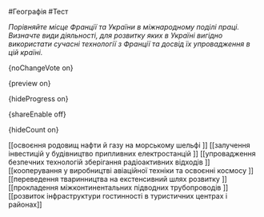 #Географія #Тест

*Порівняйте місце Франції та України в міжнародному поділі праці. Визначте види діяльності, для розвитку яких в Україні вигідно використати сучасні технології з Франції та досвід їх упровадження в цій країні.*

{noChangeVote on}

{preview on}

{hideProgress on}

{shareEnable off}

{hideCount on}

[[освоєння родовищ нафти й газу на морському шельфі ]]
[[залучення інвестицій у будівництво припливних електростанцій ]]
[[упровадження безпечних технологій зберігання радіоактивних відходів ]]
[[кооперування у виробництві авіаційної техніки та освоєнні космосу ]]
[[переведення тваринництва на екстенсивний шлях розвитку ]]
[[прокладення міжконтинентальних підводних трубопроводів ]]
[[розвиток інфраструктури гостинності в туристичних центрах і районах]]
